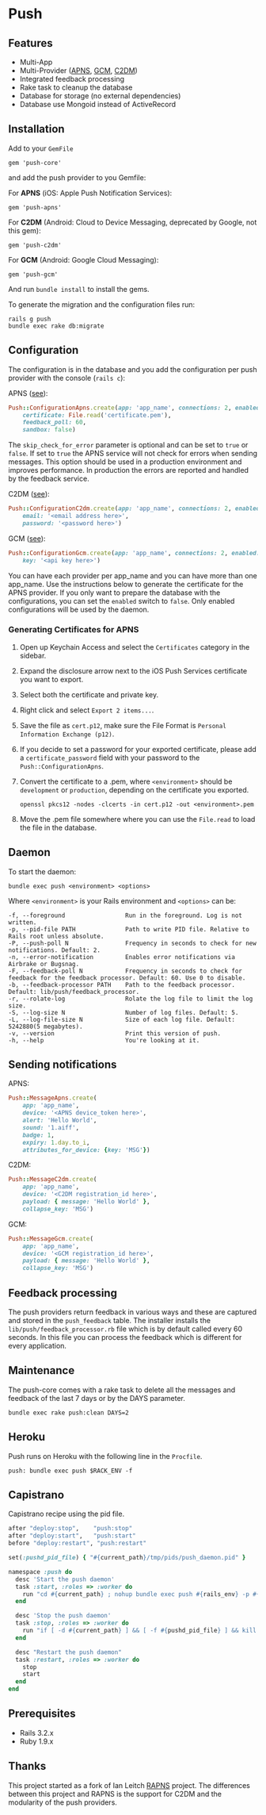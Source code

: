 # Push

## Features

* Multi-App
* Multi-Provider ([APNS](https://github.com/tompesman/push-apns), [GCM](https://github.com/tompesman/push-gcm), [C2DM](https://github.com/tompesman/push-c2dm))
* Integrated feedback processing
* Rake task to cleanup the database
* Database for storage (no external dependencies) 
* Database use Mongoid instead of ActiveRecord

## Installation

Add to your `GemFile`

    gem 'push-core'

and add the push provider to you Gemfile:

For __APNS__ (iOS: Apple Push Notification Services):

    gem 'push-apns'
    
For __C2DM__ (Android: Cloud to Device Messaging, deprecated by Google, not this gem):

    gem 'push-c2dm'

For __GCM__ (Android: Google Cloud Messaging):

    gem 'push-gcm'

And run `bundle install` to install the gems.

To generate the migration and the configuration files run:

    rails g push
    bundle exec rake db:migrate

## Configuration

The configuration is in the database and you add the configuration per push provider with the console (`rails c`):

APNS ([see](https://github.com/tompesman/push-core#generating-certificates)):
```ruby
Push::ConfigurationApns.create(app: 'app_name', connections: 2, enabled: true,
    certificate: File.read('certificate.pem'),
    feedback_poll: 60,
    sandbox: false)
```

The `skip_check_for_error` parameter is optional and can be set to `true` or `false`. If set to `true` the APNS service will not check for errors when sending messages. This option should be used in a production environment and improves performance. In production the errors are reported and handled by the feedback service.

C2DM ([see](https://developers.google.com/android/c2dm/)):
```ruby
Push::ConfigurationC2dm.create(app: 'app_name', connections: 2, enabled: true,
    email: '<email address here>',
    password: '<password here>')
```

GCM ([see](http://developer.android.com/guide/google/gcm/gs.html)):
```ruby
Push::ConfigurationGcm.create(app: 'app_name', connections: 2, enabled: true,
    key: '<api key here>')
```

You can have each provider per app_name and you can have more than one app_name. Use the instructions below to generate the certificate for the APNS provider. If you only want to prepare the database with the configurations, you can set the `enabled` switch to `false`. Only enabled configurations will be used by the daemon.

### Generating Certificates for APNS

1. Open up Keychain Access and select the `Certificates` category in the sidebar.
2. Expand the disclosure arrow next to the iOS Push Services certificate you want to export.
3. Select both the certificate and private key.
4. Right click and select `Export 2 items...`.
5. Save the file as `cert.p12`, make sure the File Format is `Personal Information Exchange (p12)`.
6. If you decide to set a password for your exported certificate, please add a `certificate_password` field with your password to the `Push::ConfigurationApns`.
7. Convert the certificate to a .pem, where `<environment>` should be `development` or `production`, depending on the certificate you exported.

    `openssl pkcs12 -nodes -clcerts -in cert.p12 -out <environment>.pem`
      
8. Move the .pem file somewhere where you can use the `File.read` to load the file in the database.

## Daemon

To start the daemon:

    bundle exec push <environment> <options>
    
Where `<environment>` is your Rails environment and `<options>` can be:

    -f, --foreground                 Run in the foreground. Log is not written.
    -p, --pid-file PATH              Path to write PID file. Relative to Rails root unless absolute.
    -P, --push-poll N                Frequency in seconds to check for new notifications. Default: 2.
    -n, --error-notification         Enables error notifications via Airbrake or Bugsnag.
    -F, --feedback-poll N            Frequency in seconds to check for feedback for the feedback processor. Default: 60. Use 0 to disable.
    -b, --feedback-processor PATH    Path to the feedback processor. Default: lib/push/feedback_processor.
    -r, --rolate-log                 Rolate the log file to limit the log size.
    -S, --log-size N                 Number of log files. Default: 5.
    -L, --log-file-size N            Size of each log file. Default: 5242880(5 megabytes).
    -v, --version                    Print this version of push.
    -h, --help                       You're looking at it.


## Sending notifications
APNS:
```ruby
Push::MessageApns.create(
    app: 'app_name',
    device: '<APNS device_token here>',
    alert: 'Hello World',
    sound: '1.aiff',
    badge: 1,
    expiry: 1.day.to_i, 
    attributes_for_device: {key: 'MSG'})
```
C2DM:
```ruby
Push::MessageC2dm.create(
    app: 'app_name',
    device: '<C2DM registration_id here>',
    payload: { message: 'Hello World' },
    collapse_key: 'MSG')
```

GCM:
```ruby
Push::MessageGcm.create(
    app: 'app_name',
    device: '<GCM registration_id here>',
    payload: { message: 'Hello World' },
    collapse_key: 'MSG')
```

## Feedback processing

The push providers return feedback in various ways and these are captured and stored in the `push_feedback` table. The installer installs the `lib/push/feedback_processor.rb` file which is by default called every 60 seconds. In this file you can process the feedback which is different for every application.

## Maintenance

The push-core comes with a rake task to delete all the messages and feedback of the last 7 days or by the DAYS parameter.

    bundle exec rake push:clean DAYS=2

## Heroku

Push runs on Heroku with the following line in the `Procfile`.

    push: bundle exec push $RACK_ENV -f

## Capistrano

Capistrano recipe using the pid file.
```ruby
after "deploy:stop",    "push:stop"
after "deploy:start",   "push:start"
before "deploy:restart", "push:restart"

set(:pushd_pid_file) { "#{current_path}/tmp/pids/push_daemon.pid" }

namespace :push do
  desc 'Start the push daemon'
  task :start, :roles => :worker do
    run "cd #{current_path} ; nohup bundle exec push #{rails_env} -p #{pushd_pid_file} >> #{current_path}/log/push.log 2>&1 &", :pty => false
  end

  desc 'Stop the push daemon'
  task :stop, :roles => :worker do
    run "if [ -d #{current_path} ] && [ -f #{pushd_pid_file} ] && kill -0 `cat #{pushd_pid_file}`> /dev/null 2>&1; then kill -SIGINT `cat #{pushd_pid_file}` ; else echo 'push daemon is not running'; fi"
  end

  desc "Restart the push daemon"
  task :restart, :roles => :worker do
    stop
    start
  end
end
```

## Prerequisites

* Rails 3.2.x
* Ruby 1.9.x

## Thanks

This project started as a fork of Ian Leitch [RAPNS](https://github.com/ileitch/rapns) project. The differences between this project and RAPNS is the support for C2DM and the modularity of the push providers.
